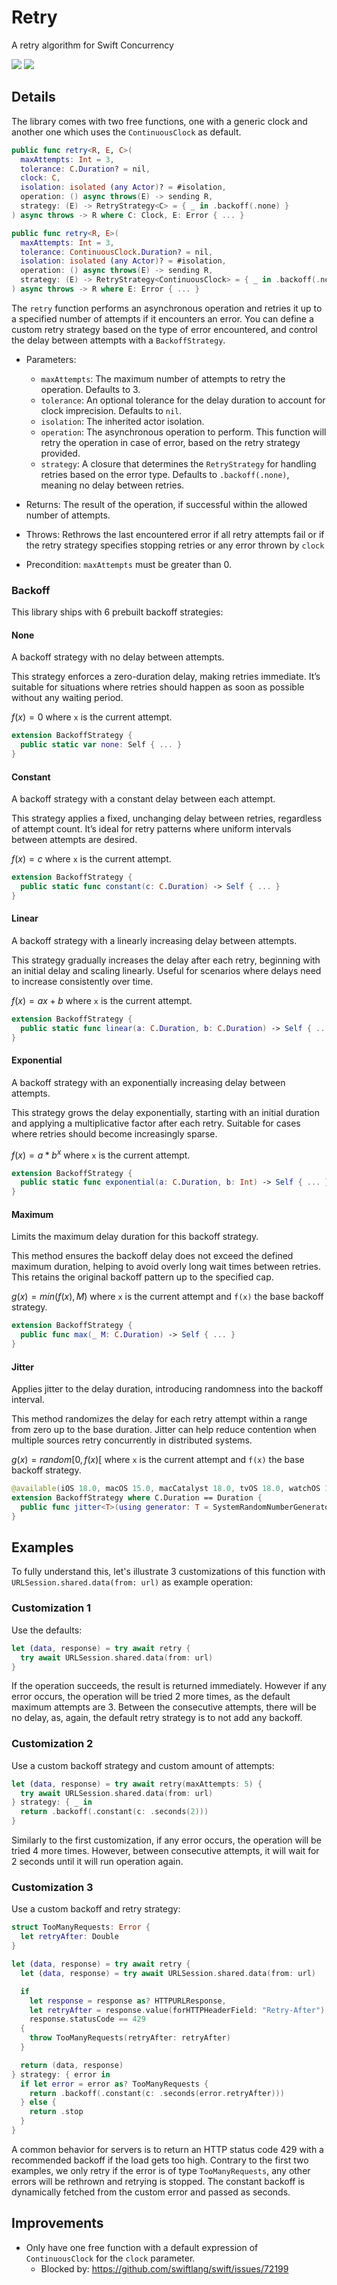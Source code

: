 # Retry
A retry algorithm for Swift Concurrency

[![](https://img.shields.io/endpoint?url=https%3A%2F%2Fswiftpackageindex.com%2Fapi%2Fpackages%2Fph1ps%2Fswift-concurrency-retry%2Fbadge%3Ftype%3Dswift-versions)](https://swiftpackageindex.com/ph1ps/swift-concurrency-retry)
[![](https://img.shields.io/endpoint?url=https%3A%2F%2Fswiftpackageindex.com%2Fapi%2Fpackages%2Fph1ps%2Fswift-concurrency-retry%2Fbadge%3Ftype%3Dplatforms)](https://swiftpackageindex.com/ph1ps/swift-concurrency-retry)

## Details

The library comes with two free functions, one with a generic clock and another one which uses the `ContinuousClock` as default.
```swift
public func retry<R, E, C>(
  maxAttempts: Int = 3,
  tolerance: C.Duration? = nil,
  clock: C,
  isolation: isolated (any Actor)? = #isolation,
  operation: () async throws(E) -> sending R,
  strategy: (E) -> RetryStrategy<C> = { _ in .backoff(.none) }
) async throws -> R where C: Clock, E: Error { ... }

public func retry<R, E>(
  maxAttempts: Int = 3,
  tolerance: ContinuousClock.Duration? = nil,
  isolation: isolated (any Actor)? = #isolation,
  operation: () async throws(E) -> sending R,
  strategy: (E) -> RetryStrategy<ContinuousClock> = { _ in .backoff(.none) }
) async throws -> R where E: Error { ... }
```

The `retry` function performs an asynchronous operation and retries it up to a specified number of attempts if it encounters an error. You can define a custom retry strategy based on the type of error encountered, and control the delay between attempts with a `BackoffStrategy`.

- Parameters:
  - `maxAttempts`: The maximum number of attempts to retry the operation. Defaults to 3.
  - `tolerance`: An optional tolerance for the delay duration to account for clock imprecision. Defaults to `nil`.
  - `isolation`: The inherited actor isolation.
  - `operation`: The asynchronous operation to perform. This function will retry the operation in case of error, based on the retry strategy provided.
  - `strategy`: A closure that determines the `RetryStrategy` for handling retries based on the error type. Defaults to `.backoff(.none)`, meaning no delay between retries.

- Returns: The result of the operation, if successful within the allowed number of attempts.
- Throws: Rethrows the last encountered error if all retry attempts fail or if the retry strategy specifies stopping retries or any error thrown by `clock`
- Precondition: `maxAttempts` must be greater than 0.

### Backoff
This library ships with 6 prebuilt backoff strategies:

#### None
A backoff strategy with no delay between attempts.

This strategy enforces a zero-duration delay, making retries immediate. It’s suitable for situations where retries should happen as soon as possible without any waiting period.

$`f(x) = 0`$ where `x` is the current attempt.
```swift
extension BackoffStrategy {
  public static var none: Self { ... }
}
```

#### Constant
A backoff strategy with a constant delay between each attempt.

This strategy applies a fixed, unchanging delay between retries, regardless of attempt count. It’s ideal for retry patterns where uniform intervals between attempts are desired.

$`f(x) = c`$ where `x` is the current attempt.
```swift
extension BackoffStrategy {
  public static func constant(c: C.Duration) -> Self { ... }
}
```

#### Linear
A backoff strategy with a linearly increasing delay between attempts.

This strategy gradually increases the delay after each retry, beginning with an initial delay and scaling linearly. Useful for scenarios where delays need to increase consistently over time.

$`f(x) = ax + b`$ where `x` is the current attempt.
```swift
extension BackoffStrategy {
  public static func linear(a: C.Duration, b: C.Duration) -> Self { ... }
}
```

#### Exponential
A backoff strategy with an exponentially increasing delay between attempts.

This strategy grows the delay exponentially, starting with an initial duration and applying a multiplicative factor after each retry. Suitable for cases where retries should become increasingly sparse.

$`f(x) = a * b^x`$ where `x` is the current attempt.

```swift
extension BackoffStrategy {
  public static func exponential(a: C.Duration, b: Int) -> Self { ... }
}
```

#### Maximum
Limits the maximum delay duration for this backoff strategy.

This method ensures the backoff delay does not exceed the defined maximum duration, helping to avoid overly long wait times between retries. This retains the original backoff pattern up to the specified cap.

$`g(x) = min(f(x), M)`$ where `x` is the current attempt and `f(x)` the base backoff strategy.
```swift
extension BackoffStrategy {
  public func max(_ M: C.Duration) -> Self { ... }
}
```

#### Jitter
Applies jitter to the delay duration, introducing randomness into the backoff interval.

This method randomizes the delay for each retry attempt within a range from zero up to the base duration. Jitter can help reduce contention when multiple sources retry concurrently in distributed systems.

$`g(x) = random[0, f(x)[`$ where `x` is the current attempt and `f(x)` the base backoff strategy.
```swift
@available(iOS 18.0, macOS 15.0, macCatalyst 18.0, tvOS 18.0, watchOS 11.0, visionOS 2.0, *)
extension BackoffStrategy where C.Duration == Duration {
  public func jitter<T>(using generator: T = SystemRandomNumberGenerator()) -> Self where T: RandomNumberGenerator { ... }
}
```

## Examples
To fully understand this, let's illustrate 3 customizations of this function with `URLSession.shared.data(from: url)` as example operation:

### Customization 1
Use the defaults:
```swift
let (data, response) = try await retry {
  try await URLSession.shared.data(from: url)
}
```
If the operation succeeds, the result is returned immediately.
However if any error occurs, the operation will be tried 2 more times, as the default maximum attempts are 3.
Between the consecutive attempts, there will be no delay, as, again, the default retry strategy is to not add any backoff.

### Customization 2
Use a custom backoff strategy and custom amount of attempts:
```swift
let (data, response) = try await retry(maxAttempts: 5) {
  try await URLSession.shared.data(from: url)
} strategy: { _ in
  return .backoff(.constant(c: .seconds(2)))
}
```
Similarly to the first customization, if any error occurs, the operation will be tried 4 more times.
However, between consecutive attempts, it will wait for 2 seconds until it will run operation again.

### Customization 3
Use a custom backoff and retry strategy:
```swift
struct TooManyRequests: Error {
  let retryAfter: Double
}

let (data, response) = try await retry {
  let (data, response) = try await URLSession.shared.data(from: url)

  if
    let response = response as? HTTPURLResponse,
    let retryAfter = response.value(forHTTPHeaderField: "Retry-After").flatMap(Double.init),
    response.statusCode == 429
  {
    throw TooManyRequests(retryAfter: retryAfter)
  }

  return (data, response)
} strategy: { error in
  if let error = error as? TooManyRequests {
    return .backoff(.constant(c: .seconds(error.retryAfter)))
  } else {
    return .stop
  }
}
```
A common behavior for servers is to return an HTTP status code 429 with a recommended backoff if the load gets too high.
Contrary to the first two examples, we only retry if the error is of type `TooManyRequests`, any other errors will be rethrown and retrying is stopped.
The constant backoff is dynamically fetched from the custom error and passed as seconds.

## Improvements
- Only have one free function with a default expression of `ContinuousClock` for the `clock` parameter.
  - Blocked by: https://github.com/swiftlang/swift/issues/72199
